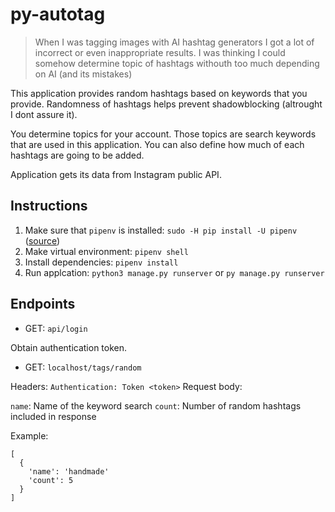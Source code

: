 # py-autotag

> When I was tagging images with AI hashtag generators I got a lot of incorrect or even inappropriate results. I was thinking I could somehow determine topic of hashtags withouth too much depending on AI (and its mistakes)

This application provides random hashtags based on keywords that you provide. Randomness of hashtags helps prevent shadowblocking (altrought I dont assure it).

You determine topics for your account. Those topics are search keywords that are used in this application. You can also define how much of each hashtags are going to be added.

Application gets its data from Instagram public API.

## Instructions

1. Make sure that `pipenv` is installed: `sudo -H pip install -U pipenv` ([source](https://stackoverflow.com/a/47898336))
2. Make virtual environment: `pipenv shell`
3. Install dependencies: `pipenv install`
4. Run applcation: `python3 manage.py runserver` or `py manage.py runserver`

## Endpoints

- GET: `api/login`

Obtain authentication token.

- GET: `localhost/tags/random`

Headers: `Authentication: Token <token>`
Request body:

`name`: Name of the keyword search
`count`: Number of random hashtags included in response

Example:
```
[
  {
    'name': 'handmade'
    'count': 5
  }
]
```

